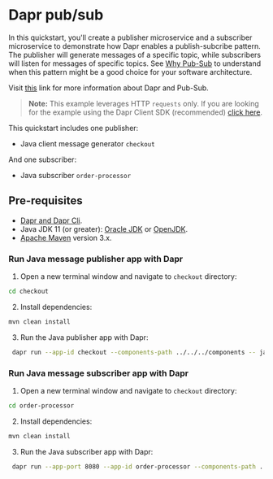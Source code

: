 # Dapr pub/sub

In this quickstart, you'll create a publisher microservice and a subscriber microservice to demonstrate how Dapr enables a publish-subcribe pattern. The publisher will generate messages of a specific topic, while subscribers will listen for messages of specific topics. See [Why Pub-Sub](#why-pub-sub) to understand when this pattern might be a good choice for your software architecture.

Visit [this](https://docs.dapr.io/developing-applications/building-blocks/pubsub/) link for more information about Dapr and Pub-Sub.

> **Note:** This example leverages HTTP `requests` only.  If you are looking for the example using the Dapr Client SDK (recommended) [click here](../sdk/).

This quickstart includes one publisher:

- Java client message generator `checkout`

And one subscriber:

- Java subscriber `order-processor`

## Pre-requisites

* [Dapr and Dapr Cli](https://docs.dapr.io/getting-started/install-dapr/).
* Java JDK 11 (or greater): [Oracle JDK](https://www.oracle.com/technetwork/java/javase/downloads/index.html#JDK11) or [OpenJDK](https://jdk.java.net/13/).
* [Apache Maven](https://maven.apache.org/install.html) version 3.x.
### Run Java message publisher app with Dapr

1. Open a new terminal window and navigate to `checkout` directory:

```bash
cd checkout
```

2. Install dependencies:

```bash
mvn clean install
```

3. Run the Java publisher app with Dapr:

```bash
 dapr run --app-id checkout --components-path ../../../components -- java -jar target/CheckoutService-0.0.1-SNAPSHOT.jar
```

### Run Java message subscriber app with Dapr

1. Open a new terminal window and navigate to `checkout` directory:

```bash
cd order-processor
```

2. Install dependencies:

```bash
mvn clean install
```

3. Run the Java subscriber app with Dapr:

```bash
 dapr run --app-port 8080 --app-id order-processor --components-path ../../../components -- java -jar target/OrderProcessingService-0.0.1-SNAPSHOT.jar
```
